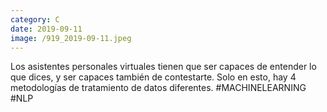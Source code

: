 ```yaml
--- 
category: C 
date: 2019-09-11 
image: /919_2019-09-11.jpeg 
--- 
```


Los asistentes personales virtuales tienen que ser capaces de entender lo que dices, y ser capaces también de contestarte. Solo en esto, hay 4 metodologías de tratamiento de datos diferentes. #MACHINELEARNING #NLP